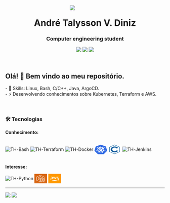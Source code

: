 <img align="right" src="https://e7.pngegg.com/pngimages/284/558/png-clipart-laptop-ninja-computer-cartoon-s-of-people-working-furniture-reading.png" width="300"/>

<h1 align="center">André Talysson V. Diniz</h1>
<h3 align="center"> Computer engineering student </h3>



<p align="center">
    <a href="https://www.instagram.com/andre_talys" target="_blank"><img src="https://img.shields.io/badge/-Instagram-%23E4405F?style=for-the-badge&logo=instagram&logoColor=white" target="_blank"></a>
    <a href = "mailto: atvdiniz@gmail.com"><img src="https://img.shields.io/badge/-Gmail-%23333?style=for-the-badge&logo=gmail&logoColor=white" target="_blank"></a>
    <a href="https://www.linkedin.com/in/andr%C3%A9-talysson-0a4a671b9/" target="_blank"><img src="https://img.shields.io/badge/-LinkedIn-%230077B5?style=for-the-badge&logo=linkedin&logoColor=white" target="_blank"></a> 
</p>
<br>

## Olá! 👋 Bem vindo ao meu repositório.

<p>
	   - 📌 Skills: Linux, Bash, C/C++, Java, ArgoCD. <br>
    - ⚡ Desenvolvendo conhecimentos sobre Kubernetes, Terraform e AWS. <br>
</p>
<br>

### 🛠 Tecnologias

**Conhecimento:**

<div style="display: inline_block"><br>
  <img align="center" alt="TH-Bash" height="30" width="40" src="https://thiagoalexandria.com.br/assets/img/bash-logo.png">
  <img align="center" alt="TH-Terraform" height="30" width="40" src="https://thiagoalexandria.com.br/assets/img/terraform-logo.png">
  <img align="center" alt="TH-Docker" height="30" width="40" src="https://thiagoalexandria.com.br/assets/img/docker-logo.png">
  <img align="center" alt="TH-K8s" height="30" width="40" src="https://raw.githubusercontent.com/kubernetes/kubernetes/master/logo/logo.png">
  <img align="center" alt="TH-C" height="30" width="40" src="https://raw.githubusercontent.com/devicons/devicon/00f02ef57fb7601fd1ddcc2fe6fe670fef3ae3e4/icons/c/c-line.svg">
  <img align="center" alt="TH-Jenkins" height="30" width="40" src="https://thiagoalexandria.com.br/assets/img/jenkins-logo.png">
</div>

<br>


**Interesse:**

<p align="left">
  <img align="center" alt="TH-Python" height="30" width="40" src="https://thiagoalexandria.com.br/assets/img/python-logo.png">
  <img align="center" alt="TH-EKS" height="30" width="40" src="https://raw.githubusercontent.com/awslabs/aws-icons-for-plantuml/main/dist/Containers/EKSDistro.png">
  <img align="center" alt="TH-AWS" height="30" width="40" src="https://raw.githubusercontent.com/burib/aws-simple-icons-for-architecture-diagrams/master/General/General_AWScloud.png">
</p>

 ---
 
<div>
    <img height="180em" src="https://github-readme-stats.vercel.app/api?username=Andretalyss&show_icons=true&theme=dark"/>
    <img height="180em" src="https://github-readme-stats.vercel.app/api/top-langs/?username=Andretalyss&layout=compact&langs_count=16&theme=dark" />
<div>


